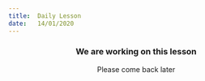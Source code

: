 ```yaml
---
title:  Daily Lesson
date:   14/01/2020
---
```


### <center>We are working on this lesson</center>
<center>Please come back later</center>